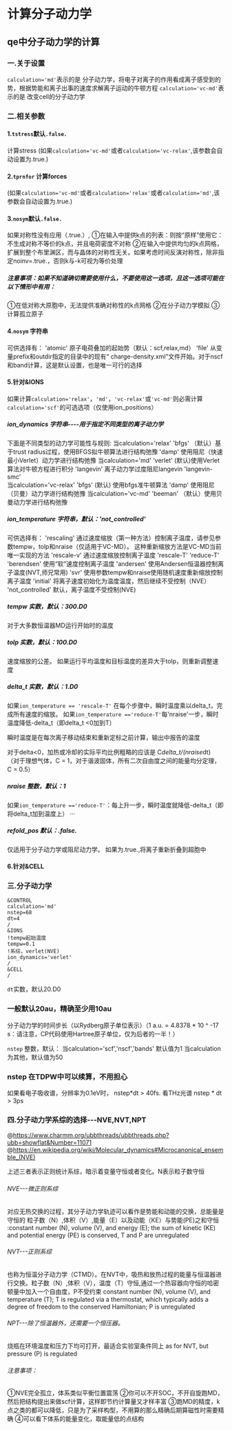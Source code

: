 # 计算分子动力学
## qe中分子动力学的计算
### 一.关于设置
`calculation='md'`表示的是 分子动力学，将电子对离子的作用看成离子感受到的势，根据势能和离子出事的速度求解离子运动的牛顿方程
`calculation='vc-md'`表示的是 改变cell的分子动力学


###  二.相关参数
#### 1.`tstress`默认`.false.` 
计算stress (如果`calculation='vc-md'`或者`calculation='vc-relax'`,该参数会自动设置为.true.)
#### 2.`tprnfor` 计算forces 
(如果`calculation='vc-md'`或者`calculation='relax'`或者`calculation='md'`,该参数会自动设置为.true.)
#### 3.`nosym`默认`.false.` 
如果对称性没有应用（.true.）,
①在输入中提供k点的列表：则按“原样”使用它：不生成对称不等价的k点，并且电荷密度不对称
②在输入中提供均匀的k点网格，扩展到整个布里渊区，而与晶体的对称性无关。如果考虑时间反演对称性，除非指定noinv=.true.，否则k与-k可视为等价处理

##### 注意事项：如果不知道确切需要使用什么，不要使用这一选项，且这一选项可能在以下情形中有用：
①在低对称大原胞中，无法提供准确对称性的k点网格
②在分子动力学模拟
③计算孤立原子

#### 4.`nosym` 字符串
可供选择有：
'atomic'  原子电荷叠加的起始势（默认：scf,relax,md）
'file'   从变量prefix和outdir指定的目录中的现有“ charge-density.xml”文件开始。对于nscf和band计算，这是默认设置，也是唯一可行的选择

#### 5.针对&IONS
如果计算`calculation='relax'`，`'md'`，`'vc-relax'`或`'vc-md'`则必需计算`calculation='scf'`的可选选项（仅使用ion_positions）
##### ion_dynamics 字符串----用于指定不同类型的离子动力学
下面是不同类型的动力学可能性与规则:
当calculation='relax'
    'bfgs' （默认）基于trust radius过程，使用BFGS拟牛顿算法进行结构弛豫
    'damp'  使用阻尼（快速最小Verlet）动力学进行结构弛豫
当calculation='md'
    'verlet' (默认)使用Verlet算法对牛顿方程进行积分
    'langevin'  离子动力学过度阻尼langevin
    'langevin-smc'   
当calculation='vc-relax'
     'bfgs' (默认) 使用bfgs准牛顿算法
     'damp' 使用阻尼（贝曼）动力学进行结构弛豫
当calculation='vc-md'
      'beeman' （默认）使用贝曼动力学进行结构弛豫
      
##### ion_temperature 字符串，默认：'not_controlled'
可供选择有：
'rescaling' 通过速度缩放（第一种方法）控制离子温度，请参见参数tempw，tolp和nraise（仅适用于VC-MD）。
这种重新缩放方法是VC-MD当前唯一实现的方法
'rescale-v' 通过速度缩放控制离子温度
'rescale-T'
'reduce-T'
'berendsen' 使用“软”速度控制离子温度
'andersen' 使用Andersen恒温器控制离子温度(NVT,师兄常用)
'svr' 使用参数tempw和nraise使用随机速度重新缩放控制离子温度
'initial' 将离子速度初始化为温度温度，然后继续不受控制（NVE）
'not_controlled' 默认，离子温度不受控制(NVE)

##### tempw 实数，默认：300.D0
对于大多数恒温器MD运行开始时的温度

##### tolp 实数，默认：100.D0
速度缩放的公差。
如果运行平均温度和目标温度的差异大于tolp，则重新调整速度

##### delta_t 实数，默认：1.D0
如果`ion_temperature == 'rescale-T'` 在每个步骤中，瞬时温度乘以delta_t，完成所有速度的缩放。
如果`ion_temperature =='reduce-T'`每'nraise'一步，瞬时温度降低-delta_t（即delta_t <0加到T）

瞬时温度是在每次离子移动结束和重新定标之前计算，输出中报告的温度

对于delta<0，加热或冷却的实际平均比例粗略的应该是 C*delta_t/(nraise*dt)
（对于理想气体，C = 1，对于谐波固体，所有二次自由度之间的能量均分定理，C = 0.5）

##### nraise 整数，默认：1
如果`ion_temperature =='reduce-T'`：每上升一步，瞬时温度就降低-delta_t（即将delta_t加到温度上）
···

##### refold_pos 默认：.false.
仅适用于分子动力学或阻尼动力学。
如果为.true.,将离子重新折叠到超胞中



#### 6.针对&CELL

###  三.分子动力学
```
&CONTROL
calculation='md'
nstep=68
dt=4
/
&IONS
!tempw起始温度
tempw=0.1
!系综，verlet(NVE)
ion_dynamics='verlet'
/
&CELL
/
```
`dt`实数，默认20.D0 
### 一般默认20au，精确至少用10au
分子动力学的时间步长（以Rydberg原子单位表示）（1 a.u. = 4.8378 * 10 ^ -17 s：请注意，CP代码使用Hartree原子单位，仅为后者的一半！）

`nstep` 整数，默认：
当calculation='scf','nscf','bands' 默认值为1
当calculation为其他，默认值为50
### nstep 在TDPW中可以续算，不用担心
如果看电子吸收谱，分辨率为0.1eV时， nstep*dt > 40fs. 看THz光谱 nstep * dt > 3ps

###  四.分子动力学系综的选择---NVE,NVT,NPT
@https://www.charmm.org/ubbthreads/ubbthreads.php?ubb=showflat&Number=11071
@https://en.wikipedia.org/wiki/Molecular_dynamics#Microcanonical_ensemble_(NVE)


上述三者表示正则统计系综，暗示着变量守恒或者变化。N表示粒子数守恒
###### NVE---微正则系综
对应无热交换的过程，其分子动力学轨迹可以看作是势能和动能的交换，总能量是守恒的
粒子数（N）,体积（V）,能量（E）以及动能（KE）与势能(PE)之和守恒 :constant number (N), volume (V), and energy (E); the sum of kinetic (KE) and potential energy (PE) is conserved, T and P are unregulated 
###### NVT---正则系综
也称为恒温分子动力学（CTMD）。在NVT中，吸热和放热过程的能量与恒温器进行交换。粒子数（N）,体积（V），温度（T）守恒,通过一个热容器向守恒的哈密顿量中加入一个自由度，P不受约束
constant number (N), volume (V), and temperature (T); T is regulated via a thermostat, which typically adds a degree of freedom to the conserved Hamiltonian;  P is unregulated
###### NPT---除了恒温器外，还需要一个恒压器。
烧瓶在环境温度和压力下均可打开，最适合实验室条件同上
as for NVT, but pressure (P) is regulated
###### 注意事项：
 ①NVE完全孤立，体系类似平衡位置震荡
 ②你可以不开SOC，不开自旋跑MD， 然后把结构提出来做scf计算，这样即节约计算量又才样丰富
 ③跑MD的精度，k点之类的都可以降低，只是为了采样构型，不用算的那么精确后期算磁性时需要精确
 ④可以看下体系的能量变化，取能量低的点结构
